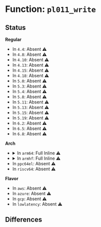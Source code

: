 # Function: <code>pl011_write</code>

## Status
<b>Regular</b>
<ul>
<li>
In <code>4.4</code>: Absent ⚠️
</li>
<li>
In <code>4.8</code>: Absent ⚠️
</li>
<li>
In <code>4.10</code>: Absent ⚠️
</li>
<li>
In <code>4.13</code>: Absent ⚠️
</li>
<li>
In <code>4.15</code>: Absent ⚠️
</li>
<li>
In <code>4.18</code>: Absent ⚠️
</li>
<li>
In <code>5.0</code>: Absent ⚠️
</li>
<li>
In <code>5.3</code>: Absent ⚠️
</li>
<li>
In <code>5.4</code>: Absent ⚠️
</li>
<li>
In <code>5.8</code>: Absent ⚠️
</li>
<li>
In <code>5.11</code>: Absent ⚠️
</li>
<li>
In <code>5.13</code>: Absent ⚠️
</li>
<li>
In <code>5.15</code>: Absent ⚠️
</li>
<li>
In <code>5.19</code>: Absent ⚠️
</li>
<li>
In <code>6.2</code>: Absent ⚠️
</li>
<li>
In <code>6.5</code>: Absent ⚠️
</li>
<li>
In <code>6.8</code>: Absent ⚠️
</li>
</ul>
<b>Arch</b>
<ul>
<li>
<details>
<summary>In <code>arm64</code>: Full Inline ⚠️</summary>

**Collision:** Unique Static

**Inline:** Full

**Transformation:** False

**Instances:**

```
In drivers/tty/serial/amba-pl011.c (ffff80001089449c)
Location: drivers/tty/serial/amba-pl011.c:298
Inline: True
Inline callers:
  - drivers/tty/serial/amba-pl011.c:pl011_register_port
  - drivers/tty/serial/amba-pl011.c:pl011_register_port
  - drivers/tty/serial/amba-pl011.c:pl011_console_write
  - drivers/tty/serial/amba-pl011.c:pl011_console_write
  - drivers/tty/serial/amba-pl011.c:pl011_console_putchar
  - drivers/tty/serial/amba-pl011.c:pl011_set_termios
  - drivers/tty/serial/amba-pl011.c:pl011_set_termios
  - drivers/tty/serial/amba-pl011.c:pl011_set_termios
  - drivers/tty/serial/amba-pl011.c:pl011_set_termios
  - drivers/tty/serial/amba-pl011.c:pl011_set_termios
  - drivers/tty/serial/amba-pl011.c:pl011_set_termios
  - drivers/tty/serial/amba-pl011.c:pl011_set_termios
  - drivers/tty/serial/amba-pl011.c:pl011_set_termios
  - drivers/tty/serial/amba-pl011.c:pl011_shutdown
  - drivers/tty/serial/amba-pl011.c:pl011_shutdown
  - drivers/tty/serial/amba-pl011.c:pl011_disable_interrupts
  - drivers/tty/serial/amba-pl011.c:pl011_disable_interrupts
  - drivers/tty/serial/amba-pl011.c:pl011_shutdown_channel
  - drivers/tty/serial/amba-pl011.c:pl011_enable_interrupts
  - drivers/tty/serial/amba-pl011.c:pl011_enable_interrupts
  - drivers/tty/serial/amba-pl011.c:pl011_allocate_irq
  - drivers/tty/serial/amba-pl011.c:pl011_put_poll_char
  - drivers/tty/serial/amba-pl011.c:pl011_break_ctl
  - drivers/tty/serial/amba-pl011.c:pl011_set_mctrl
  - drivers/tty/serial/amba-pl011.c:pl011_int
  - drivers/tty/serial/amba-pl011.c:pl011_int
  - drivers/tty/serial/amba-pl011.c:pl011_int
  - drivers/tty/serial/amba-pl011.c:pl011_int
  - drivers/tty/serial/amba-pl011.c:pl011_int
  - drivers/tty/serial/amba-pl011.c:pl011_tx_chars
  - drivers/tty/serial/amba-pl011.c:pl011_tx_chars
  - drivers/tty/serial/amba-pl011.c:pl011_tx_chars
  - drivers/tty/serial/amba-pl011.c:pl011_tx_char
  - drivers/tty/serial/amba-pl011.c:pl011_stop_rx
  - drivers/tty/serial/amba-pl011.c:pl011_stop_rx
  - drivers/tty/serial/amba-pl011.c:pl011_start_tx
  - drivers/tty/serial/amba-pl011.c:pl011_start_tx
  - drivers/tty/serial/amba-pl011.c:pl011_start_tx
  - drivers/tty/serial/amba-pl011.c:pl011_start_tx
  - drivers/tty/serial/amba-pl011.c:pl011_start_tx
  - drivers/tty/serial/amba-pl011.c:pl011_stop_tx
  - drivers/tty/serial/amba-pl011.c:pl011_stop_tx
  - drivers/tty/serial/amba-pl011.c:pl011_dma_rx_poll
  - drivers/tty/serial/amba-pl011.c:pl011_dma_rx_poll
  - drivers/tty/serial/amba-pl011.c:pl011_dma_rx_callback
  - drivers/tty/serial/amba-pl011.c:pl011_dma_rx_chars
  - drivers/tty/serial/amba-pl011.c:pl011_dma_rx_trigger_dma
  - drivers/tty/serial/amba-pl011.c:pl011_dma_rx_trigger_dma
  - drivers/tty/serial/amba-pl011.c:pl011_dma_tx_refill
  - drivers/tty/serial/amba-pl011.c:pl011_dma_tx_callback
```
</details>
</li>
<li>
<details>
<summary>In <code>armhf</code>: Full Inline ⚠️</summary>

**Collision:** Unique Static

**Inline:** Full

**Transformation:** False

**Instances:**

```
In drivers/tty/serial/amba-pl011.c (c0990544)
Location: drivers/tty/serial/amba-pl011.c:298
Inline: True
Inline callers:
  - drivers/tty/serial/amba-pl011.c:pl011_register_port
  - drivers/tty/serial/amba-pl011.c:pl011_register_port
  - drivers/tty/serial/amba-pl011.c:pl011_console_write
  - drivers/tty/serial/amba-pl011.c:pl011_console_write
  - drivers/tty/serial/amba-pl011.c:pl011_console_putchar
  - drivers/tty/serial/amba-pl011.c:pl011_set_termios
  - drivers/tty/serial/amba-pl011.c:pl011_set_termios
  - drivers/tty/serial/amba-pl011.c:pl011_set_termios
  - drivers/tty/serial/amba-pl011.c:pl011_set_termios
  - drivers/tty/serial/amba-pl011.c:pl011_set_termios
  - drivers/tty/serial/amba-pl011.c:pl011_set_termios
  - drivers/tty/serial/amba-pl011.c:pl011_set_termios
  - drivers/tty/serial/amba-pl011.c:pl011_set_termios
  - drivers/tty/serial/amba-pl011.c:pl011_shutdown
  - drivers/tty/serial/amba-pl011.c:pl011_shutdown
  - drivers/tty/serial/amba-pl011.c:pl011_shutdown
  - drivers/tty/serial/amba-pl011.c:pl011_shutdown
  - drivers/tty/serial/amba-pl011.c:pl011_disable_interrupts
  - drivers/tty/serial/amba-pl011.c:pl011_disable_interrupts
  - drivers/tty/serial/amba-pl011.c:pl011_enable_interrupts
  - drivers/tty/serial/amba-pl011.c:pl011_enable_interrupts
  - drivers/tty/serial/amba-pl011.c:pl011_allocate_irq
  - drivers/tty/serial/amba-pl011.c:pl011_put_poll_char
  - drivers/tty/serial/amba-pl011.c:pl011_get_poll_char
  - drivers/tty/serial/amba-pl011.c:pl011_get_poll_char
  - drivers/tty/serial/amba-pl011.c:pl011_break_ctl
  - drivers/tty/serial/amba-pl011.c:pl011_set_mctrl
  - drivers/tty/serial/amba-pl011.c:pl011_int
  - drivers/tty/serial/amba-pl011.c:pl011_int
  - drivers/tty/serial/amba-pl011.c:pl011_int
  - drivers/tty/serial/amba-pl011.c:pl011_int
  - drivers/tty/serial/amba-pl011.c:pl011_int
  - drivers/tty/serial/amba-pl011.c:pl011_tx_chars
  - drivers/tty/serial/amba-pl011.c:pl011_tx_chars
  - drivers/tty/serial/amba-pl011.c:pl011_tx_chars
  - drivers/tty/serial/amba-pl011.c:pl011_tx_char
  - drivers/tty/serial/amba-pl011.c:pl011_stop_rx
  - drivers/tty/serial/amba-pl011.c:pl011_stop_rx
  - drivers/tty/serial/amba-pl011.c:pl011_start_tx
  - drivers/tty/serial/amba-pl011.c:pl011_start_tx
  - drivers/tty/serial/amba-pl011.c:pl011_start_tx
  - drivers/tty/serial/amba-pl011.c:pl011_start_tx
  - drivers/tty/serial/amba-pl011.c:pl011_start_tx
  - drivers/tty/serial/amba-pl011.c:pl011_stop_tx
  - drivers/tty/serial/amba-pl011.c:pl011_stop_tx
  - drivers/tty/serial/amba-pl011.c:pl011_dma_rx_poll
  - drivers/tty/serial/amba-pl011.c:pl011_dma_rx_poll
  - drivers/tty/serial/amba-pl011.c:pl011_dma_rx_callback
  - drivers/tty/serial/amba-pl011.c:pl011_dma_rx_chars
  - drivers/tty/serial/amba-pl011.c:pl011_dma_rx_trigger_dma
  - drivers/tty/serial/amba-pl011.c:pl011_dma_rx_trigger_dma
  - drivers/tty/serial/amba-pl011.c:pl011_dma_tx_refill
  - drivers/tty/serial/amba-pl011.c:pl011_dma_tx_callback
```
</details>
</li>
<li>
In <code>ppc64el</code>: Absent ⚠️
</li>
<li>
In <code>riscv64</code>: Absent ⚠️
</li>
</ul>
<b>Flavor</b>
<ul>
<li>
In <code>aws</code>: Absent ⚠️
</li>
<li>
In <code>azure</code>: Absent ⚠️
</li>
<li>
In <code>gcp</code>: Absent ⚠️
</li>
<li>
In <code>lowlatency</code>: Absent ⚠️
</li>
</ul>

## Differences
